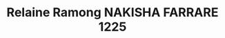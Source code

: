 ---
pid: ch799
title: Relaine Ramong NAKISHA FARRARE 1225
location_transcription: Farrareetal.
coordinates: "[-75.164637576078, 39.952845870983]"
zipcode: '19143'
gen_neighborhood: West Philadelphia
neighborhood: University City
outside_phl: 
age: '45'
age_range: 40-49
instagram: 
image_file_name: ch_799.jpg
proposal_transcription: |-
  PLFt ARMeNTI.JOSEPH
  113348FARRAREELAINE
  FARRAREELAINE. [??????, ?????]
  fARRARE, RAYMOND
  DLF113350 RAMM?
  CLAIRO?, T-vlvrporateo. DLF 113351

  a monument to his civil case w/ city hall regarding a fire
topic: Unknown
topic_summary: '0'
type: Conceptual,Other No Form,Memorial
keywords_other: Civil Case, Justice, Fire, law, lawsuit, Farrare
credit: Raymond Vincens Farrare
image_labels: |-
  NOTE: was able to track down some court cases for Elaine Farrare, but not the ones mentioned here. Armenti Joseph (Joseph Armenti) is the name of a lawyer in Philadelphia, but cannot confirm any attachment to these cases.

  Was able to identify a Nakisha farrare affiliated with Raymond Farrare
twitter: 
facebook: 
permalink: "/monuments/ch799/"
layout: item-page
---